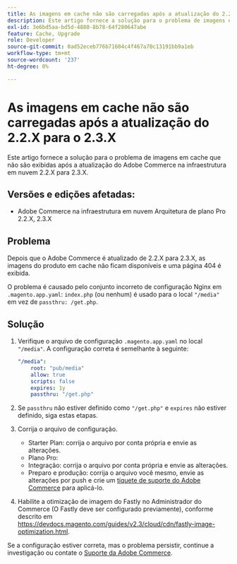 ```yaml
---
title: As imagens em cache não são carregadas após a atualização do 2.2.X para o 2.3.X
description: Este artigo fornece a solução para o problema de imagens em cache que não são exibidas após a atualização do Adobe Commerce na infraestrutura em nuvem 2.2.X para 2.3.X.
exl-id: 3e6bd5aa-bd5d-4880-8b78-64f280647abe
feature: Cache, Upgrade
role: Developer
source-git-commit: 0ad52eceb776b71604c4f467a70c13191bb9a1eb
workflow-type: tm+mt
source-wordcount: '237'
ht-degree: 0%

---
```


# As imagens em cache não são carregadas após a atualização do 2.2.X para o 2.3.X

Este artigo fornece a solução para o problema de imagens em cache que não são exibidas após a atualização do Adobe Commerce na infraestrutura em nuvem 2.2.X para 2.3.X.

## Versões e edições afetadas:

* Adobe Commerce na infraestrutura em nuvem Arquitetura de plano Pro 2.2.X, 2.3.X

## Problema

Depois que o Adobe Commerce é atualizado de 2.2.X para 2.3.X, as imagens do produto em cache não ficam disponíveis e uma página 404 é exibida.

O problema é causado pelo conjunto incorreto de configuração Nginx em `.magento.app.yaml`: `index.php` (ou nenhum) é usado para o local `"/media"` em vez de `passthru: /get.php`.

## Solução

1. Verifique o arquivo de configuração `.magento.app.yaml` no local `"/media"`. A configuração correta é semelhante à seguinte:

   ```yaml
   "/media":
       root: "pub/media"
       allow: true
       scripts: false
       expires: 1y
       passthru: "/get.php"
   ```

1. Se `passthru` não estiver definido como `"/get.php"` e `expires` não estiver definido, siga estas etapas.
1. Corrija o arquivo de configuração.
   * Starter Plan: corrija o arquivo por conta própria e envie as alterações.
   * Plano Pro:
   * Integração: corrija o arquivo por conta própria e envie as alterações.
   * Preparo e produção: corrija o arquivo você mesmo, envie as alterações por push e crie um [tíquete de suporte do Adobe Commerce](/help/help-center-guide/help-center/magento-help-center-user-guide.md#submit-ticket) para aplicá-lo.

1. Habilite a otimização de imagem do Fastly no Administrador do Commerce (O Fastly deve ser configurado previamente), conforme descrito em <https://devdocs.magento.com/guides/v2.3/cloud/cdn/fastly-image-optimization.html>.

Se a configuração estiver correta, mas o problema persistir, continue a investigação ou contate o [Suporte da Adobe Commerce](/help/help-center-guide/help-center/magento-help-center-user-guide.md#submit-ticket).
